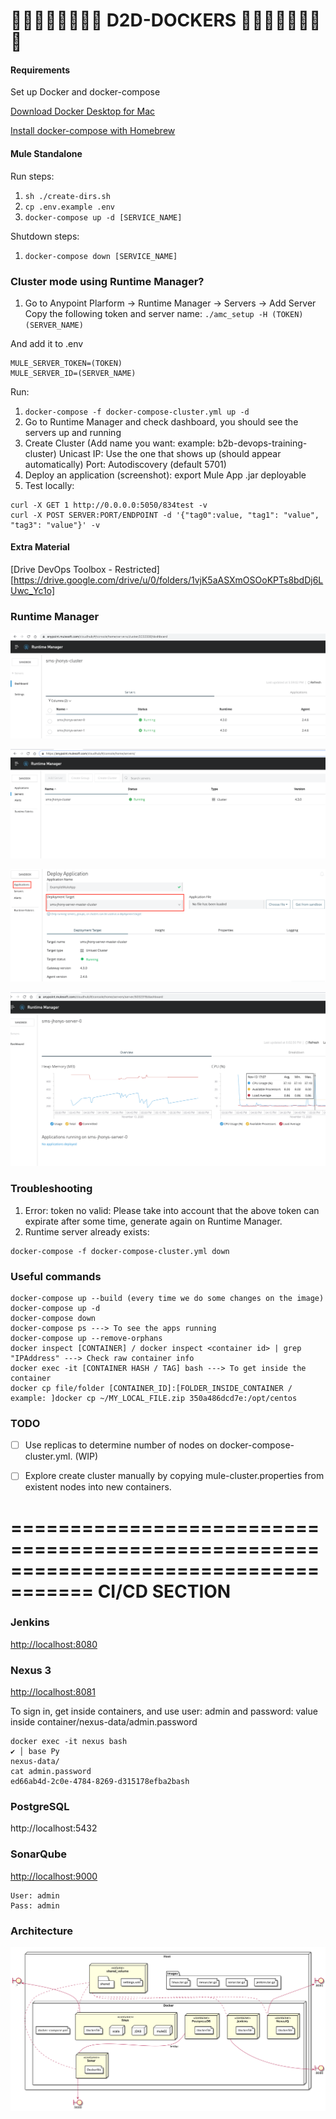 # 🐳🐳🐳🐳🐳🐳🐳🐳 D2D-DOCKERS 🐳🐳🐳🐳🐳🐳🐳🐳

#### Requirements 
Set up Docker and docker-compose

[Download Docker Desktop for Mac](https://www.docker.com/get-started) 

[Install docker-compose with Homebrew](https://formulae.brew.sh/formula/docker-compose)

#### Mule Standalone 
Run steps: 
1. `sh ./create-dirs.sh`
2. `cp .env.example .env`
3. `docker-compose up -d [SERVICE_NAME]`

Shutdown steps:
1. `docker-compose down [SERVICE_NAME]`

### Cluster mode using Runtime Manager?

1. Go to Anypoint Plarform -> Runtime Manager -> Servers -> Add Server
Copy the following token and server name:
`./amc_setup -H (TOKEN) (SERVER_NAME)`

And add it to .env
```
MULE_SERVER_TOKEN=(TOKEN)
MULE_SERVER_ID=(SERVER_NAME)
```

Run:
1. `docker-compose -f docker-compose-cluster.yml up -d`
2. Go to Runtime Manager and check dashboard, you should see the servers up and running
3. Create Cluster (Add name you want: example: b2b-devops-training-cluster)
    Unicast
    IP: Use the one that shows up (should appear automatically)
    Port: Autodiscovery (default 5701)
4. Deploy an application (screenshot): export Mule App .jar deployable
5. Test locally: 
```
curl -X GET 1 http://0.0.0.0:5050/834test -v
curl -X POST SERVER:PORT/ENDPOINT -d '{"tag0":value, "tag1": "value", "tag3": "value"}' -v
```         

#### Extra Material
[Drive DevOps Toolbox - Restricted][https://drive.google.com/drive/u/0/folders/1vjK5aASXmOSOoKPTs8bdDj6LUwc_Yc1o]

### Runtime Manager

![](runtime-servers.png)

![](runtime-manager-cluster-dashboard.png)

![](add-mule-app-to-runtime.png)

![](runtime-manager-cpu.png)

### Troubleshooting
1. Error: token no valid: Please take into account that the above token can expirate after some time, generate again on Runtime Manager.
2. Runtime server already exists: 
```
docker-compose -f docker-compose-cluster.yml down
``` 

### Useful commands
```
docker-compose up --build (every time we do some changes on the image)
docker-compose up -d
docker-compose down
docker-compose ps ---> To see the apps running
docker-compose up --remove-orphans
docker inspect [CONTAINER] / docker inspect <container id> | grep "IPAddress" ---> Check raw container info
docker exec -it [CONTAINER HASH / TAG] bash ---> To get inside the container
docker cp file/folder [CONTAINER_ID]:[FOLDER_INSIDE_CONTAINER / example: ]docker cp ~/MY_LOCAL_FILE.zip 350a486dcd7e:/opt/centos         
```

### TODO
- [ ] Use replicas to determine number of nodes on docker-compose-cluster.yml. (WIP)
- [ ] Explore create cluster manually by copying mule-cluster.properties from existent nodes into new containers.


=====================================================================================
CI/CD SECTION
=====================================================================================
### Jenkins
[http://localhost:8080](http://localhost:8080)

### Nexus 3
[http://localhost:8081](http://localhost:8081)


To sign in, get inside containers, and use user: admin and password: value inside container/nexus-data/admin.password
```
docker exec -it nexus bash                                                                                                                       ✔ │ base Py 
nexus-data/
cat admin.password 
ed66ab4d-2c0e-4784-8269-d315178efba2bash 
```

### PostgreSQL
http://localhost:5432

### SonarQube
[http://localhost:9000](http://localhost:9000)
```
User: admin
Pass: admin
```

### Architecture
![](DockerArch.png)